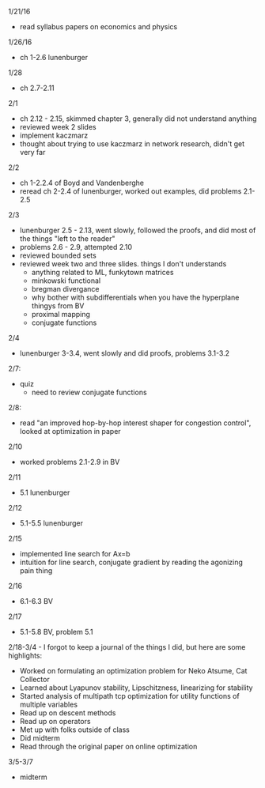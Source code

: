1/21/16
- read syllabus papers on economics and physics

1/26/16
- ch 1-2.6 lunenburger

1/28
- ch 2.7-2.11

2/1
- ch 2.12 - 2.15, skimmed chapter 3, generally did not understand anything
- reviewed week 2 slides
- implement kaczmarz
- thought about trying to use kaczmarz in network research, didn't get very far

2/2
- ch 1-2.2.4 of Boyd and Vandenberghe
- reread ch 2-2.4 of lunenburger, worked out examples, did problems 2.1-2.5

2/3
- lunenburger 2.5 - 2.13, went slowly, followed the proofs, and did most of the things "left to the reader"
- problems 2.6 - 2.9, attempted 2.10
- reviewed bounded sets
- reviewed week two and three slides. things I don't understands
  - anything related to ML, funkytown matrices
  - minkowski functional
  - bregman divergance
  - why bother with subdifferentials when you have the hyperplane thingys from BV
  - proximal mapping
  - conjugate functions

2/4
- lunenburger 3-3.4, went slowly and did proofs, problems 3.1-3.2

2/7:
- quiz
  - need to review conjugate functions

2/8:
- read "an improved hop-by-hop interest shaper for congestion control", looked at optimization in paper

2/10
- worked problems 2.1-2.9 in BV

2/11
- 5.1 lunenburger

2/12
- 5.1-5.5 lunenburger

2/15
- implemented line search for Ax=b
- intuition for line search, conjugate gradient by reading the agonizing pain thing

2/16
- 6.1-6.3 BV

2/17
- 5.1-5.8 BV, problem 5.1

2/18-3/4 - I forgot to keep a journal of the things I did, but here are some highlights:
- Worked on formulating an optimization problem for Neko Atsume, Cat Collector
- Learned about Lyapunov stability, Lipschitzness, linearizing for stability
- Started analysis of multipath tcp optimization for utility functions of multiple variables
- Read up on descent methods
- Read up on operators
- Met up with folks outside of class
- Did midterm
- Read through the original paper on online optimization

3/5-3/7
- midterm
